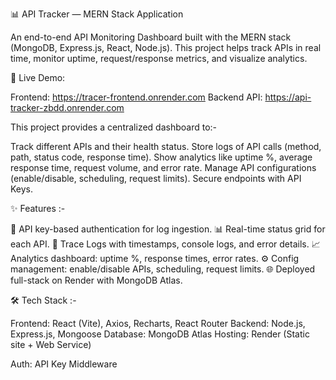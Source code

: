 📊 API Tracker — MERN Stack Application

An end-to-end API Monitoring Dashboard built with the MERN stack (MongoDB, Express.js, React, Node.js).
This project helps track APIs in real time, monitor uptime, request/response metrics, and visualize analytics.

🚀 Live Demo:

Frontend: https://tracer-frontend.onrender.com
Backend API: https://api-tracker-zbdd.onrender.com


This project provides a centralized dashboard to:-

Track different APIs and their health status.
Store logs of API calls (method, path, status code, response time).
Show analytics like uptime %, average response time, request volume, and error rate.
Manage API configurations (enable/disable, scheduling, request limits).
Secure endpoints with API Keys.

✨ Features :-

🔐 API key-based authentication for log ingestion.
📊 Real-time status grid for each API.
📝 Trace Logs with timestamps, console logs, and error details.
📈 Analytics dashboard: uptime %, response times, error rates.
⚙️ Config management: enable/disable APIs, scheduling, request limits.
🌐 Deployed full-stack on Render with MongoDB Atlas.

🛠 Tech Stack :-

Frontend: React (Vite), Axios, Recharts, React Router
Backend: Node.js, Express.js, Mongoose
Database: MongoDB Atlas
Hosting: Render (Static site + Web Service)

Auth: API Key Middleware
